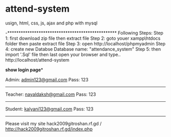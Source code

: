# attend-system
usign, html, css, js, ajax and php with mysql

-*************************************************
Following Steps:
Step 1:
first download zip file then extract file 
Step 2:
goto youer xampp\htdocs folder then paste extract file
Step 3:
open http://localhost/phpmyadmin 
Step 4:
create new Databse 
Database name: "attendance_system"
Step 5:
then import '.Sql' file
then last open your browser and type.. 
http://localhost/attend-system

******show login page******* 

Admin:
admin123@gmail.com
Pass: 123
*************************
Teacher:
nayaldaksh@gmail.com
Pass: 123
****************************
Student:
kalyani123@gmail.com
Pass: 123
***************************



Please visit my site hack2009gitroshan.rf.gd  /  http://hack2009gitroshan.rf.gd/index.php
